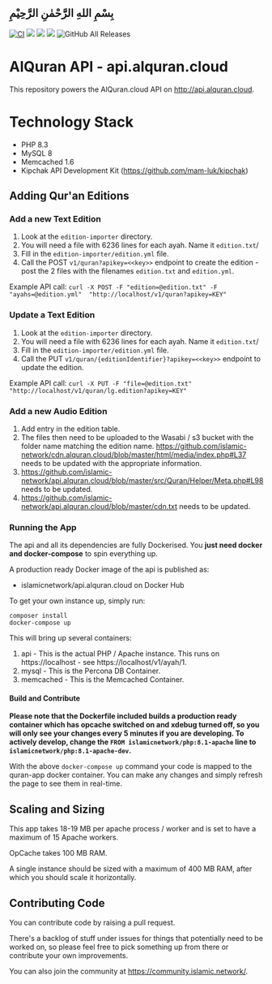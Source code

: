 ## بِسْمِ اللهِ الرَّحْمٰنِ الرَّحِيْمِ

[![CI](https://cairo.mamluk.net/api/v1/teams/islamic-network/pipelines/api-alquran-cloud/badge)](https://cairo.mamluk.net/teams/islamic-network/pipelines/api-alquran-cloud)
[![](https://img.shields.io/docker/pulls/islamicnetwork/api.alquran.cloud.svg)](https://cloud.docker.com/u/islamicnetwork/repository/docker/vesica/api.alquran.cloud)
[![](https://img.shields.io/github/release/islamic-network/api.alquran.cloud.svg)](https://github.com/islamic-network/api.alquran.cloud/releases)
[![](https://img.shields.io/github/license/islamic-network/api.alquran.cloud.svg)](https://github.com/islamic-network/api.alquran.cloud/blob/master/LICENSE)
![GitHub All Releases](https://img.shields.io/github/downloads/islamic-network/api.alquran.cloud/total)

# AlQuran API - api.alquran.cloud

This repository powers the AlQuran.cloud API on http://api.alquran.cloud.

# Technology Stack
* PHP 8.3
* MySQL 8
* Memcached 1.6
* Kipchak API Development Kit (https://github.com/mam-luk/kipchak)

## Adding Qur'an Editions

### Add a new Text Edition
1. Look at the `edition-importer` directory.
2. You will need a file with  6236 lines for each ayah. Name it `edition.txt`/
3. Fill in the `edition-importer/edition.yml` file.
4. Call the POST `v1/quran?apikey=<<key>>` endpoint to create the edition - post the 2 files with the filenames `edition.txt` and `edition.yml`.

Example API call: `curl -X POST -F "edition=@edition.txt" -F "ayahs=@edition.yml"  "http://localhost/v1/quran?apikey=KEY"`

### Update a  Text Edition
1. Look at the `edition-importer` directory.
2. You will need a file with 6236 lines for each ayah. Name it `edition.txt`/
3. Fill in the `edition-importer/edition.yml` file.
4. Call the PUT `v1/quran/{editionIdentifier}?apikey=<<key>>` endpoint to update the edition. 

Example API call: `curl -X PUT -F "file=@edition.txt" "http://localhost/v1/quran/lg.edition?apikey=KEY"`

### Add a new Audio Edition
1. Add entry in the edition table.
2. The files then need to be uploaded to the Wasabi / s3 bucket with the folder name matching the edition name.
https://github.com/islamic-network/cdn.alquran.cloud/blob/master/html/media/index.php#L37 needs to be updated with the appropriate information.
3. https://github.com/islamic-network/api.alquran.cloud/blob/master/src/Quran/Helper/Meta.php#L98 needs to be updated.
4. https://github.com/islamic-network/api.alquran.cloud/blob/master/cdn.txt needs to be updated.

### Running the App

The api and all its dependencies are fully Dockerised. You **just need docker and docker-compose** to spin everything up.

A production ready Docker image of the api is published as:
* islamicnetwork/api.alquran.cloud on Docker Hub

To get your own instance up, simply run:

```
composer install
docker-compose up
```

This will bring up several containers:

1. api - This is the actual PHP / Apache instance. This runs on https://localhost - see https://localhost/v1/ayah/1.
2. mysql - This is the Percona DB Container.
3. memcached - This is the Memcached Container.

#### Build and Contribute

**Please note that the Dockerfile included builds a production ready container which has opcache switched on and xdebug turned off, so you will only see your changes every 5 minutes if you are developing. To actively develop, change the ```FROM islamicnetwork/php:8.1-apache``` line to ```islamicnetwork/php:8.1-apache-dev```.**

With the above ```docker-compose up``` command your code is mapped to the quran-app docker container. You can make any changes and simply refresh the page to see them in real-time.

## Scaling and Sizing

This app takes 18-19 MB per apache process / worker and is set to have a maximum of 15 Apache workers.

OpCache takes 100 MB RAM.

A single instance should be sized with a maximum of 400 MB RAM, after which you should scale it horizontally.

## Contributing Code

You can contribute code by raising a pull request.

There's a backlog of stuff under issues for things that potentially need to be worked on, so please feel free to pick something up from there or contribute your own improvements.

You can also join the community at https://community.islamic.network/.
